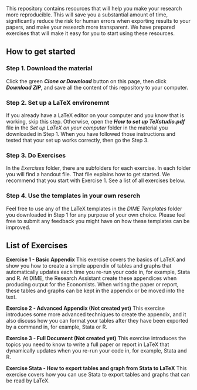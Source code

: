 This repository contains resources that will help you make your research more reproducible. This will save you a substantial amount of time, significantly reduce the risk for human errors when exporting results to your papers, and make your research more transparent. We have prepared exercises that will make it easy for you to start using these resources.

## How to get started
### Step 1. Download the material
Click the green ***Clone or Download*** button on this page, then click ***Download ZIP***, and save all the content of this repository to your computer.

### Step 2. Set up a LaTeX environemnt 
If you already have a LaTeX editor on your computer and you know that is working, skip this step. Otherwise, open the ***How to set up TeXstudio.pdf*** file in the *Set up LaTeX on your computer* folder in the material you downloaded in Step 1. When you have followed those instructions and tested that your set up works correctly, then go the Step 3.

### Step 3. Do Exercises 
In the *Exercises* folder, there are subfolders for each exercise. In each folder you will find a handout file. That file explains how to get started. We recommend that you start with Exercise 1. See a list of all exercises below.

### Step 4. Use the templates in your own reserch 
Feel free to use any of the LaTeX templates in the *DIME Templates* folder you downloaded in Step 1 for any purpose of your own choice. Please feel free to submit any feedback you might have on how these templates can be improved.

## List of Exercises 

**Exercise 1 - Basic Appendix**
This exercise covers the basics of LaTeX and show you how to create a simple appendix of tables and graphs that automatically updates each time you re-run your code in, for example, Stata and R. At DIME, the Research Assistant create these appendices when producing output for the Economists. When writing the paper or report, these tables and graphs can be kept in the appendix or be moved into the text.

**Exercise 2 - Advanced Appendix (Not created yet)**
This exercise introduces some more advanced techniques to create the appendix, and it also discuss how you can format your tables after they have been exported by a command in, for example, Stata or R.

**Exercise 3 - Full Document  (Not created yet)**
This exercise introduces the topics you need to know to write a full paper or report in LaTeX that dynamically updates when you re-run your code in, for example, Stata and R.

**Exercise Stata - How to export tables and graph from Stata to LaTeX**
This exercise covers how you can use Stata to export tables and graphs that can be read by LaTeX.

